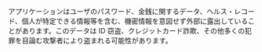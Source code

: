 
アプリケーションはユーザのパスワード、金銭に関するデータ、ヘルス・レコード、個人が特定できる情報等を含む、機密情報を意図せず外部に露出していることがあります。このデータは ID 窃盗、クレジットカード詐欺、その他多くの犯罪を目論む攻撃者により盗まれる可能性があります。
